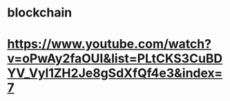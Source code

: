 # blockchain
# https://www.youtube.com/watch?v=oPwAy2faOUI&list=PLtCKS3CuBDYV_Vyl1ZH2Je8gSdXfQf4e3&index=7